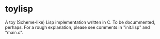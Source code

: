 # toylisp
A toy (Scheme-like) Lisp implementation written in C. To be docummented, perhaps. For a rough explanation, please see comments in "init.lisp" and "main.c".
